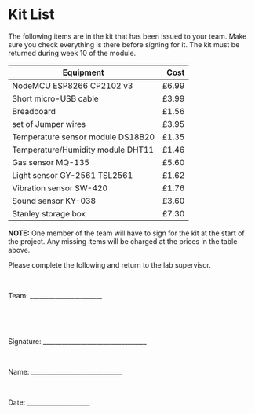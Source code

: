 
# Kit List

The following items are in the kit that has been issued to your team. Make sure you check everything is there before signing for it. The kit must be returned during week 10 of the module.

| Equipment                         | Cost  |
| --------------------------------- | ----: |
| NodeMCU ESP8266 CP2102 v3         | £6.99 |
| Short micro-USB cable             | £3.99 |
| Breadboard                        | £1.56 |
| set of Jumper wires               | £3.95 |
| Temperature sensor module DS18B20 | £1.35 |
| Temperature/Humidity module DHT11 | £1.46 |
| Gas sensor MQ-135                 | £5.60 |
| Light sensor GY-2561 TSL2561      | £1.62 |
| Vibration sensor SW-420           | £1.76 |
| Sound sensor KY-038               | £3.60 |
| Stanley storage box               | £7.30 |

**NOTE:** One member of the team will have to sign for the kit at the start of the project. Any missing items will be charged at the prices in the table above.

Please complete the following and return to the lab supervisor.

&nbsp;

Team: _______________________

&nbsp;

&nbsp;

Signature: _________________________________

&nbsp;

Name: _____________________________

&nbsp;

Date: ____________________
